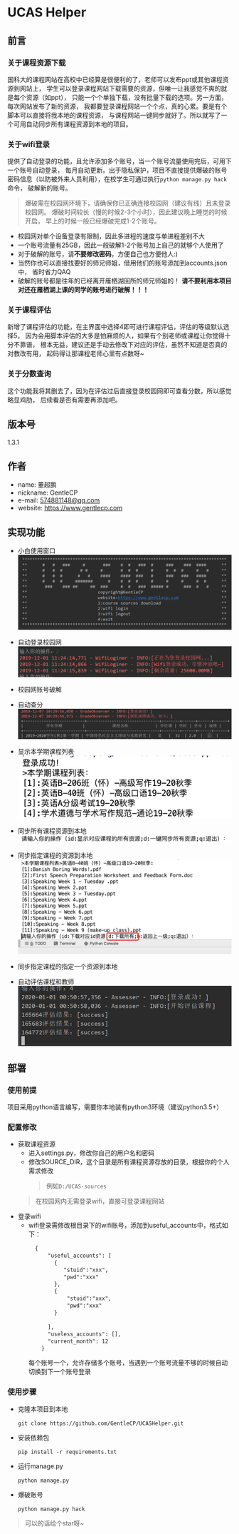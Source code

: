 # UCAS Helper
## 前言
### 关于课程资源下载
国科大的课程网站在高校中已经算是很便利的了，老师可以发布ppt或其他课程资源到网站上，
学生可以登录课程网站下载需要的资源，但唯一让我感觉不爽的就是每个资源（如ppt），
只能一个个单独下载，没有批量下载的选项。另一方面，每次网站发布了新的资源，
我都要登录课程网站一个个点，真的心累。要是有个脚本可以直接将我本地的课程资源，
与课程网站一键同步就好了。所以就写了一个可用自动同步所有课程资源到本地的项目。

### 关于wifi登录
提供了自动登录的功能，且允许添加多个账号，当一个账号流量使用完后，可用下一个账号自动登录，
每月自动更新。出于隐私保护，项目不直接提供爆破的账号密码信息（以防被外来人员利用），在校学生可通过执行`python manage.py hack`命令，
破解新的账号。
> 爆破需在校园网环境下，请确保你已正确连接校园网（建议有线）且未登录校园网。
爆破时间较长（慢的时候2-3个小时），因此建议晚上睡觉的时候开启，
早上的时候一般已经爆破完成1-2个账号。

- 校园网对单个设备登录有限制，因此多进程的速度与单进程差别不大
- 一个账号流量有25GB，因此一般破解1-2个账号加上自己的就够个人使用了
- 对于破解的账号，请**不要修改密码**，方便自己也方便他人:)
- 当然你也可以直接找要好的师兄师姐，借用他们的账号添加到accounts.json中，
省时省力QAQ
- 破解的账号都是往年的已经离开雁栖湖回所的师兄师姐的！
**请不要利用本项目对还在雁栖湖上课的同学的账号进行破解！！！**

### 关于课程评估 
新增了课程评估的功能，在主界面中选择4即可进行课程评估，评估的等级默认选择5，
因为会用脚本评估的大多是怕麻烦的人，如果有个别老师或课程让你觉得十分不靠谱，
根本无益，建议还是手动去修改下对应的评估，虽然不知道是否真的对教改有用，
起码得让那课程老师心里有点数呀~

### 关于分数查询
这个功能我将其删去了，因为在评估过后直接登录校园网即可查看分数，所以感觉略显鸡肋，
后续看是否有需要再添加吧。
## 版本号

1.3.1

## 作者
- name: 董超鹏
- nickname: GentleCP
- e-mail: 574881148@qq.com
- website: https://www.gentlecp.com

## 实现功能
- 小白使用窗口  
    ![](img/2-1.png)
- 自动登录校园网  
    ![](img/3-1.png)
- 校园网账号破解  

- 自动查分  
    ![](img/4-1.png)
- 显示本学期课程列表  
    ![](img/1-1.png)
    
- 同步所有课程资源到本地  
    ![](img/1-2.png)
- 同步指定课程的资源到本地      
    ![](img/1-3.png)
- 同步指定课程的指定一个资源到本地  
  
- 自动评估课程和教师  
    ![](img/5-1.png)

## 部署

### 使用前提
项目采用python语言编写，需要你本地装有python3环境（建议python3.5+）

### 配置修改
- 获取课程资源
    - 进入settings.py，修改你自己的用户名和密码
    - 修改SOURCE_DIR，这个目录是所有课程资源存放的目录，根据你的个人需求修改  
        > 例如`D:/UCAS-sources`
    > 在校园网内无需登录wifi，直接可登录课程网站
- 登录wifi  
    - wifi登录需修改根目录下的wifi账号，添加到useful_accounts中，格式如下：
        ```text
          {
              "useful_accounts": [
                {
                   "stuid":"xxx",
                   "pwd":"xxx"
                },
                {
                    "stuid":"xxx",
                    "pwd":"xxx"
                }
               
              ],
              "useless_accounts": [],
              "current_month": 12
            }
        ```
        每个账号一个，允许存储多个账号，当遇到一个账号流量不够的时候自动切换到下一个账号登录

### 使用步骤
- 克隆本项目到本地  
    ```text
    git clone https://github.com/GentleCP/UCASHelper.git
    ```
- 安装依赖包  
    ```text
    pip install -r requirements.txt
    ```

- 运行manage.py  
    ```text
    python manage.py
    ```
- 爆破账号  
    ```text
    python manage.py hack
    ```

> 可以的话给个star呀~
